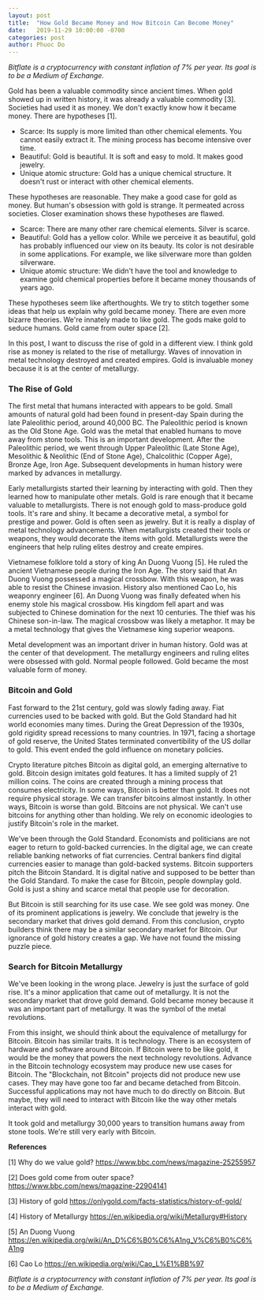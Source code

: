 ```yaml
---
layout: post
title:  "How Gold Became Money and How Bitcoin Can Become Money"
date:   2019-11-29 10:00:00 -0700
categories: post
author: Phuoc Do
---
```


*Bitflate is a cryptocurrency with constant inflation of 7% per year. Its goal is to be a Medium of Exchange.*

Gold has been a valuable commodity since ancient times. When gold showed up in written history, it was already a valuable commodity [3]. Societies had used it as money. We don't exactly know how it became money. There are hypotheses [1].

- Scarce: Its supply is more limited than other chemical elements. You cannot easily extract it. The mining process has become intensive over time.
- Beautiful: Gold is beautiful. It is soft and easy to mold. It makes good jewelry.
- Unique atomic structure: Gold has a unique chemical structure. It doesn't rust or interact with other chemical elements.

These hypotheses are reasonable. They make a good case for gold as money. But human's obsession with gold is strange. It permeated across societies. Closer examination shows these hypotheses are flawed.

- Scarce: There are many other rare chemical elements. Silver is scarce.
- Beautiful: Gold has a yellow color. While we perceive it as beautiful, gold has probably influenced our view on its beauty. Its color is not desirable in some applications. For example, we like silverware more than golden silverware.
- Unique atomic structure: We didn't have the tool and knowledge to examine gold chemical properties before it became money thousands of years ago.

These hypotheses seem like afterthoughts. We try to stitch together some ideas that help us explain why gold became money. There are even more bizarre theories. We're innately made to like gold. The gods make gold to seduce humans. Gold came from outer space [2].

In this post, I want to discuss the rise of gold in a different view. I think gold rise as money is related to the rise of metallurgy. Waves of innovation in metal technology destroyed and created empires. Gold is invaluable money because it is at the center of metallurgy.

### The Rise of Gold

The first metal that humans interacted with appears to be gold. Small amounts of natural gold had been found in present-day Spain during the late Paleolithic period, around 40,000 BC. The Paleolithic period is known as the Old Stone Age. Gold was the metal that enabled humans to move away from stone tools. This is an important development. After the Paleolithic period, we went through Upper Paleolithic (Late Stone Age), Mesolithic & Neolithic (End of Stone Age), Chalcolithic (Copper Age), Bronze Age, Iron Age. Subsequent developments in human history were marked by advances in metallurgy.

Early metallurgists started their learning by interacting with gold. Then they learned how to manipulate other metals. Gold is rare enough that it became valuable to metallurgists. There is not enough gold to mass-produce gold tools. It's rare and shiny. It became a decorative metal, a symbol for prestige and power. Gold is often seen as jewelry. But it is really a display of metal technology advancements. When metallurgists created their tools or weapons, they would decorate the items with gold. Metallurgists were the engineers that help ruling elites destroy and create empires.

Vietnamese folklore told a story of king An Duong Vuong [5]. He ruled the ancient Vietnamese people during the Iron Age. The story said that An Duong Vuong possessed a magical crossbow. With this weapon, he was able to resist the Chinese invasion. History also mentioned Cao Lo, his weaponry engineer [6]. An Duong Vuong was finally defeated when his enemy stole his magical crossbow. His kingdom fell apart and was subjected to Chinese domination for the next 10 centuries. The thief was his Chinese son-in-law. The magical crossbow was likely a metaphor. It may be a metal technology that gives the Vietnamese king superior weapons.

Metal development was an important driver in human history. Gold was at the center of that development. The metallurgy engineers and ruling elites were obsessed with gold. Normal people followed. Gold became the most valuable form of money.

### Bitcoin and Gold

Fast forward to the 21st century, gold was slowly fading away. Fiat currencies used to be backed with gold. But the Gold Standard had hit world economies many times. During the Great Depression of the 1930s, gold rigidity spread recessions to many countries. In 1971, facing a shortage of gold reserve, the United States terminated convertibility of the US dollar to gold. This event ended the gold influence on monetary policies.

Crypto literature pitches Bitcoin as digital gold, an emerging alternative to gold. Bitcoin design imitates gold features. It has a limited supply of 21 million coins. The coins are created through a mining process that consumes electricity. In some ways, Bitcoin is better than gold. It does not require physical storage. We can transfer bitcoins almost instantly. In other ways, Bitcoin is worse than gold. Bitcoins are not physical. We can't use bitcoins for anything other than holding. We rely on economic ideologies to justify Bitcoin's role in the market. 

We've been through the Gold Standard. Economists and politicians are not eager to return to gold-backed currencies. In the digital age, we can create reliable banking networks of fiat currencies. Central bankers find digital currencies easier to manage than gold-backed systems. Bitcoin supporters pitch the Bitcoin Standard. It is digital native and supposed to be better than the Gold Standard. To make the case for Bitcoin, people downplay gold. Gold is just a shiny and scarce metal that people use for decoration.

But Bitcoin is still searching for its use case. We see gold was money. One of its prominent applications is jewelry. We conclude that jewelry is the secondary market that drives gold demand. From this conclusion, crypto builders think there may be a similar secondary market for Bitcoin. Our ignorance of gold history creates a gap. We have not found the missing puzzle piece.

### Search for Bitcoin Metallurgy

We've been looking in the wrong place. Jewelry is just the surface of gold rise. It's a minor application that came out of metallurgy. It is not the secondary market that drove gold demand. Gold became money because it was an important part of metallurgy. It was the symbol of the metal revolutions.

From this insight, we should think about the equivalence of metallurgy for Bitcoin. Bitcoin has similar traits. It is technology. There is an ecosystem of hardware and software around Bitcoin. If Bitcoin were to be like gold, it would be the money that powers the next technology revolutions. Advance in the Bitcoin technology ecosystem may produce new use cases for Bitcoin. The "Blockchain, not Bitcoin" projects did not produce new use cases. They may have gone too far and became detached from Bitcoin. Successful applications may not have much to do directly on Bitcoin. But maybe, they will need to interact with Bitcoin like the way other metals interact with gold.

It took gold and metallurgy 30,000 years to transition humans away from stone tools. We're still very early with Bitcoin.

**References**

[1] Why do we value gold?
https://www.bbc.com/news/magazine-25255957

[2] Does gold come from outer space?
https://www.bbc.com/news/magazine-22904141

[3] History of gold
https://onlygold.com/facts-statistics/history-of-gold/

[4] History of Metallurgy
https://en.wikipedia.org/wiki/Metallurgy#History

[5] An Duong Vuong
https://en.wikipedia.org/wiki/An_D%C6%B0%C6%A1ng_V%C6%B0%C6%A1ng

[6] Cao Lo
https://en.wikipedia.org/wiki/Cao_L%E1%BB%97

*Bitflate is a cryptocurrency with constant inflation of 7% per year. Its goal is to be a Medium of Exchange.*